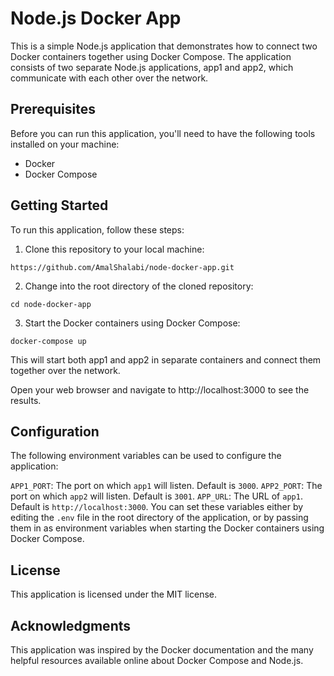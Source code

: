 # Node.js Docker App
This is a simple Node.js application that demonstrates how to connect two Docker containers together using Docker Compose. The application consists of two separate Node.js applications, app1 and app2, which communicate with each other over the network.

## Prerequisites
Before you can run this application, you'll need to have the following tools installed on your machine:

* Docker
* Docker Compose
## Getting Started
To run this application, follow these steps:

1. Clone this repository to your local machine:
```
https://github.com/AmalShalabi/node-docker-app.git
```
2. Change into the root directory of the cloned repository:
```
cd node-docker-app
```

3. Start the Docker containers using Docker Compose:
```
docker-compose up
```
This will start both app1 and app2 in separate containers and connect them together over the network.

Open your web browser and navigate to http://localhost:3000 to see the results.

## Configuration
The following environment variables can be used to configure the application:

`APP1_PORT`: The port on which `app1` will listen. Default is `3000`.
`APP2_PORT`: The port on which `app2` will listen. Default is `3001`.
`APP_URL`: The URL of `app1`. Default is `http://localhost:3000`.
You can set these variables either by editing the `.env` file in the root directory of the application, or by passing them in as environment variables when starting the Docker containers using Docker Compose.

## License
This application is licensed under the MIT license.

## Acknowledgments
This application was inspired by the Docker documentation and the many helpful resources available online about Docker Compose and Node.js.
